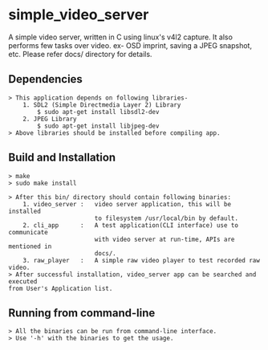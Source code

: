 # simple_video_server
A simple video server, written in C using linux's v4l2 capture. It also performs few tasks over video. ex- OSD imprint, saving a JPEG snapshot, etc. Please refer docs/ directory for details.

Dependencies
------------
	> This application depends on following libraries-
		1. SDL2 (Simple Directmedia Layer 2) Library
			$ sudo apt-get install libsdl2-dev
		2. JPEG Library
			$ sudo apt-get install libjpeg-dev
	> Above libraries should be installed before compiling app.

Build and Installation
----------------------
	> make
	> sudo make install

	> After this bin/ directory should contain following binaries:
		1. video_server	:	video server application, this will be installed 
							to filesystem /usr/local/bin by default.
		2. cli_app		:	A test application(CLI interface) use to communicate 
							with video server at run-time, APIs are mentioned in
							docs/.
		3. raw_player	:	A simple raw video player to test recorded raw video.
	> After successful installation, video_server app can be searched and executed 
	from User's Application list.

Running from command-line
-------------------------
	> All the binaries can be run from command-line interface.
	> Use '-h' with the binaries to get the usage.

